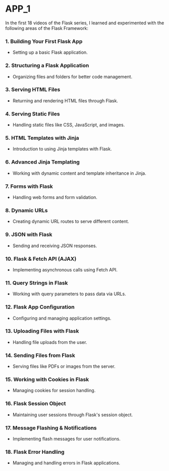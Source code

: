 # APP_1

In the first 18 videos of the Flask series, I learned and experimented with the following areas of the Flask Framework:

### 1. Building Your First Flask App
- Setting up a basic Flask application.

### 2. Structuring a Flask Application
- Organizing files and folders for better code management.

### 3. Serving HTML Files
- Returning and rendering HTML files through Flask.

### 4. Serving Static Files
- Handling static files like CSS, JavaScript, and images.

### 5. HTML Templates with Jinja
- Introduction to using Jinja templates with Flask.

### 6. Advanced Jinja Templating
- Working with dynamic content and template inheritance in Jinja.

### 7. Forms with Flask
- Handling web forms and form validation.

### 8. Dynamic URLs
- Creating dynamic URL routes to serve different content.

### 9. JSON with Flask
- Sending and receiving JSON responses.

### 10. Flask & Fetch API (AJAX)
- Implementing asynchronous calls using Fetch API.

### 11. Query Strings in Flask
- Working with query parameters to pass data via URLs.

### 12. Flask App Configuration
- Configuring and managing application settings.

### 13. Uploading Files with Flask
- Handling file uploads from the user.

### 14. Sending Files from Flask
- Serving files like PDFs or images from the server.

### 15. Working with Cookies in Flask
- Managing cookies for session handling.

### 16. Flask Session Object
- Maintaining user sessions through Flask's session object.

### 17. Message Flashing & Notifications
- Implementing flash messages for user notifications.

### 18. Flask Error Handling
- Managing and handling errors in Flask applications.
